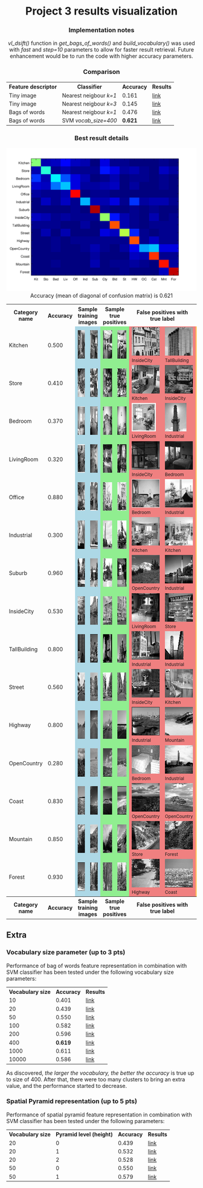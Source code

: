 <center>
<h1>Project 3 results visualization</h1>

<h3>Implementation notes</h3>
<i>vl_dsift()</i> function in <i>get_bags_of_words()</i> and <i>build_vocabulary()</i> was used with <i>fast</i> and <i>step=10</i> parameters to allow for faster result retrieval. Future enhancement would be to run the code with higher accuracy parameters.

<h3>Comparison</h3>

<table border=0 cellpadding=4 cellspacing=1>
<tr>
<th>Feature descriptor</th>
<th>Classifier</th>
<th>Accuracy</th>
<th>Results</th>
</tr>
<tr>
<td>Tiny image</td>
<td>Nearest neigbour <i>k=1</i></td>
<td>0.161</td>
<td><a href="../results_tiny_nn/index.md">link</a></td>
</tr>
<tr>
<td>Tiny image</td>
<td>Nearest neigbour <i>k=3</i></td>
<td>0.145</td>
<td><a href="../results_tiny_nn_k3/index.md">link</a></td>
</tr>
<tr>
<td>Bags of words</td>
<td>Nearest neigbour <i>k=1</i></td>
<td>0.476</td>
<td><a href="../results_bag_nn/index.md">link</a></td>
</tr>
<tr>
<td>Bags of words</td>
<td>SVM <i>vocab_size=400</i></td>
<td><b>0.621</b></td>
<td><a href="../results_bag_svm_vocab400/index.md">link</a></td>
</tr>
</table>

<h3>Best result details</h3>

<img src="confusion_matrix.png">

<br>
Accuracy (mean of diagonal of confusion matrix) is 0.621
<p>

<table border=0 cellpadding=4 cellspacing=1>
<tr>
<th>Category name</th>
<th>Accuracy</th>
<th colspan=2>Sample training images</th>
<th colspan=2>Sample true positives</th>
<th colspan=2>False positives with true label</th>
<th colspan=2>False negatives with wrong predicted label</th>
</tr>
<tr>
<td>Kitchen</td>
<td>0.500</td>
<td bgcolor=LightBlue><img src="thumbnails/Kitchen_image_0014.jpg" width=100 height=75></td>
<td bgcolor=LightBlue><img src="thumbnails/Kitchen_image_0139.jpg" width=100 height=75></td>
<td bgcolor=LightGreen><img src="thumbnails/Kitchen_image_0053.jpg" width=89 height=75></td>
<td bgcolor=LightGreen><img src="thumbnails/Kitchen_image_0091.jpg" width=94 height=75></td>
<td bgcolor=LightCoral><img src="thumbnails/InsideCity_image_0071.jpg" width=75 height=75><br><small>InsideCity</small></td>
<td bgcolor=LightCoral><img src="thumbnails/TallBuilding_image_0024.jpg" width=75 height=75><br><small>TallBuilding</small></td>
<td bgcolor=#FFBB55><img src="thumbnails/Kitchen_image_0012.jpg" width=100 height=75><br><small>Office</small></td>
<td bgcolor=#FFBB55><img src="thumbnails/Kitchen_image_0150.jpg" width=100 height=75><br><small>Bedroom</small></td>
</tr>
<tr>
<td>Store</td>
<td>0.410</td>
<td bgcolor=LightBlue><img src="thumbnails/Store_image_0232.jpg" width=113 height=75></td>
<td bgcolor=LightBlue><img src="thumbnails/Store_image_0172.jpg" width=100 height=75></td>
<td bgcolor=LightGreen><img src="thumbnails/Store_image_0046.jpg" width=57 height=75></td>
<td bgcolor=LightGreen><img src="thumbnails/Store_image_0122.jpg" width=74 height=75></td>
<td bgcolor=LightCoral><img src="thumbnails/Kitchen_image_0171.jpg" width=100 height=75><br><small>Kitchen</small></td>
<td bgcolor=LightCoral><img src="thumbnails/InsideCity_image_0063.jpg" width=75 height=75><br><small>InsideCity</small></td>
<td bgcolor=#FFBB55><img src="thumbnails/Store_image_0074.jpg" width=54 height=75><br><small>InsideCity</small></td>
<td bgcolor=#FFBB55><img src="thumbnails/Store_image_0026.jpg" width=103 height=75><br><small>Office</small></td>
</tr>
<tr>
<td>Bedroom</td>
<td>0.370</td>
<td bgcolor=LightBlue><img src="thumbnails/Bedroom_image_0194.jpg" width=114 height=75></td>
<td bgcolor=LightBlue><img src="thumbnails/Bedroom_image_0127.jpg" width=115 height=75></td>
<td bgcolor=LightGreen><img src="thumbnails/Bedroom_image_0090.jpg" width=108 height=75></td>
<td bgcolor=LightGreen><img src="thumbnails/Bedroom_image_0035.jpg" width=115 height=75></td>
<td bgcolor=LightCoral><img src="thumbnails/LivingRoom_image_0094.jpg" width=64 height=75><br><small>LivingRoom</small></td>
<td bgcolor=LightCoral><img src="thumbnails/Industrial_image_0046.jpg" width=57 height=75><br><small>Industrial</small></td>
<td bgcolor=#FFBB55><img src="thumbnails/Bedroom_image_0053.jpg" width=110 height=75><br><small>Kitchen</small></td>
<td bgcolor=#FFBB55><img src="thumbnails/Bedroom_image_0040.jpg" width=113 height=75><br><small>LivingRoom</small></td>
</tr>
<tr>
<td>LivingRoom</td>
<td>0.320</td>
<td bgcolor=LightBlue><img src="thumbnails/LivingRoom_image_0157.jpg" width=98 height=75></td>
<td bgcolor=LightBlue><img src="thumbnails/LivingRoom_image_0137.jpg" width=111 height=75></td>
<td bgcolor=LightGreen><img src="thumbnails/LivingRoom_image_0126.jpg" width=57 height=75></td>
<td bgcolor=LightGreen><img src="thumbnails/LivingRoom_image_0023.jpg" width=100 height=75></td>
<td bgcolor=LightCoral><img src="thumbnails/InsideCity_image_0110.jpg" width=75 height=75><br><small>InsideCity</small></td>
<td bgcolor=LightCoral><img src="thumbnails/Bedroom_image_0168.jpg" width=113 height=75><br><small>Bedroom</small></td>
<td bgcolor=#FFBB55><img src="thumbnails/LivingRoom_image_0074.jpg" width=100 height=75><br><small>Office</small></td>
<td bgcolor=#FFBB55><img src="thumbnails/LivingRoom_image_0046.jpg" width=100 height=75><br><small>TallBuilding</small></td>
</tr>
<tr>
<td>Office</td>
<td>0.880</td>
<td bgcolor=LightBlue><img src="thumbnails/Office_image_0104.jpg" width=102 height=75></td>
<td bgcolor=LightBlue><img src="thumbnails/Office_image_0031.jpg" width=96 height=75></td>
<td bgcolor=LightGreen><img src="thumbnails/Office_image_0048.jpg" width=118 height=75></td>
<td bgcolor=LightGreen><img src="thumbnails/Office_image_0055.jpg" width=108 height=75></td>
<td bgcolor=LightCoral><img src="thumbnails/Bedroom_image_0148.jpg" width=102 height=75><br><small>Bedroom</small></td>
<td bgcolor=LightCoral><img src="thumbnails/Industrial_image_0040.jpg" width=135 height=75><br><small>Industrial</small></td>
<td bgcolor=#FFBB55><img src="thumbnails/Office_image_0138.jpg" width=96 height=75><br><small>Bedroom</small></td>
<td bgcolor=#FFBB55><img src="thumbnails/Office_image_0120.jpg" width=116 height=75><br><small>Kitchen</small></td>
</tr>
<tr>
<td>Industrial</td>
<td>0.300</td>
<td bgcolor=LightBlue><img src="thumbnails/Industrial_image_0136.jpg" width=100 height=75></td>
<td bgcolor=LightBlue><img src="thumbnails/Industrial_image_0287.jpg" width=101 height=75></td>
<td bgcolor=LightGreen><img src="thumbnails/Industrial_image_0016.jpg" width=100 height=75></td>
<td bgcolor=LightGreen><img src="thumbnails/Industrial_image_0127.jpg" width=96 height=75></td>
<td bgcolor=LightCoral><img src="thumbnails/Kitchen_image_0180.jpg" width=100 height=75><br><small>Kitchen</small></td>
<td bgcolor=LightCoral><img src="thumbnails/Kitchen_image_0177.jpg" width=100 height=75><br><small>Kitchen</small></td>
<td bgcolor=#FFBB55><img src="thumbnails/Industrial_image_0046.jpg" width=57 height=75><br><small>Bedroom</small></td>
<td bgcolor=#FFBB55><img src="thumbnails/Industrial_image_0074.jpg" width=100 height=75><br><small>TallBuilding</small></td>
</tr>
<tr>
<td>Suburb</td>
<td>0.960</td>
<td bgcolor=LightBlue><img src="thumbnails/Suburb_image_0135.jpg" width=113 height=75></td>
<td bgcolor=LightBlue><img src="thumbnails/Suburb_image_0029.jpg" width=113 height=75></td>
<td bgcolor=LightGreen><img src="thumbnails/Suburb_image_0166.jpg" width=113 height=75></td>
<td bgcolor=LightGreen><img src="thumbnails/Suburb_image_0003.jpg" width=113 height=75></td>
<td bgcolor=LightCoral><img src="thumbnails/OpenCountry_image_0125.jpg" width=75 height=75><br><small>OpenCountry</small></td>
<td bgcolor=LightCoral><img src="thumbnails/Industrial_image_0115.jpg" width=94 height=75><br><small>Industrial</small></td>
<td bgcolor=#FFBB55><img src="thumbnails/Suburb_image_0013.jpg" width=113 height=75><br><small>InsideCity</small></td>
<td bgcolor=#FFBB55><img src="thumbnails/Suburb_image_0020.jpg" width=113 height=75><br><small>Office</small></td>
</tr>
<tr>
<td>InsideCity</td>
<td>0.530</td>
<td bgcolor=LightBlue><img src="thumbnails/InsideCity_image_0236.jpg" width=75 height=75></td>
<td bgcolor=LightBlue><img src="thumbnails/InsideCity_image_0180.jpg" width=75 height=75></td>
<td bgcolor=LightGreen><img src="thumbnails/InsideCity_image_0132.jpg" width=75 height=75></td>
<td bgcolor=LightGreen><img src="thumbnails/InsideCity_image_0053.jpg" width=75 height=75></td>
<td bgcolor=LightCoral><img src="thumbnails/LivingRoom_image_0032.jpg" width=100 height=75><br><small>LivingRoom</small></td>
<td bgcolor=LightCoral><img src="thumbnails/Store_image_0043.jpg" width=100 height=75><br><small>Store</small></td>
<td bgcolor=#FFBB55><img src="thumbnails/InsideCity_image_0128.jpg" width=75 height=75><br><small>Kitchen</small></td>
<td bgcolor=#FFBB55><img src="thumbnails/InsideCity_image_0013.jpg" width=75 height=75><br><small>TallBuilding</small></td>
</tr>
<tr>
<td>TallBuilding</td>
<td>0.800</td>
<td bgcolor=LightBlue><img src="thumbnails/TallBuilding_image_0014.jpg" width=75 height=75></td>
<td bgcolor=LightBlue><img src="thumbnails/TallBuilding_image_0074.jpg" width=75 height=75></td>
<td bgcolor=LightGreen><img src="thumbnails/TallBuilding_image_0025.jpg" width=75 height=75></td>
<td bgcolor=LightGreen><img src="thumbnails/TallBuilding_image_0032.jpg" width=75 height=75></td>
<td bgcolor=LightCoral><img src="thumbnails/Industrial_image_0140.jpg" width=100 height=75><br><small>Industrial</small></td>
<td bgcolor=LightCoral><img src="thumbnails/Industrial_image_0114.jpg" width=49 height=75><br><small>Industrial</small></td>
<td bgcolor=#FFBB55><img src="thumbnails/TallBuilding_image_0085.jpg" width=75 height=75><br><small>Coast</small></td>
<td bgcolor=#FFBB55><img src="thumbnails/TallBuilding_image_0024.jpg" width=75 height=75><br><small>Kitchen</small></td>
</tr>
<tr>
<td>Street</td>
<td>0.560</td>
<td bgcolor=LightBlue><img src="thumbnails/Street_image_0033.jpg" width=75 height=75></td>
<td bgcolor=LightBlue><img src="thumbnails/Street_image_0081.jpg" width=75 height=75></td>
<td bgcolor=LightGreen><img src="thumbnails/Street_image_0125.jpg" width=75 height=75></td>
<td bgcolor=LightGreen><img src="thumbnails/Street_image_0008.jpg" width=75 height=75></td>
<td bgcolor=LightCoral><img src="thumbnails/InsideCity_image_0137.jpg" width=75 height=75><br><small>InsideCity</small></td>
<td bgcolor=LightCoral><img src="thumbnails/Kitchen_image_0072.jpg" width=107 height=75><br><small>Kitchen</small></td>
<td bgcolor=#FFBB55><img src="thumbnails/Street_image_0062.jpg" width=75 height=75><br><small>TallBuilding</small></td>
<td bgcolor=#FFBB55><img src="thumbnails/Street_image_0049.jpg" width=75 height=75><br><small>Highway</small></td>
</tr>
<tr>
<td>Highway</td>
<td>0.800</td>
<td bgcolor=LightBlue><img src="thumbnails/Highway_image_0098.jpg" width=75 height=75></td>
<td bgcolor=LightBlue><img src="thumbnails/Highway_image_0019.jpg" width=75 height=75></td>
<td bgcolor=LightGreen><img src="thumbnails/Highway_image_0135.jpg" width=75 height=75></td>
<td bgcolor=LightGreen><img src="thumbnails/Highway_image_0144.jpg" width=75 height=75></td>
<td bgcolor=LightCoral><img src="thumbnails/Industrial_image_0148.jpg" width=100 height=75><br><small>Industrial</small></td>
<td bgcolor=LightCoral><img src="thumbnails/Mountain_image_0115.jpg" width=75 height=75><br><small>Mountain</small></td>
<td bgcolor=#FFBB55><img src="thumbnails/Highway_image_0006.jpg" width=75 height=75><br><small>Coast</small></td>
<td bgcolor=#FFBB55><img src="thumbnails/Highway_image_0035.jpg" width=75 height=75><br><small>Suburb</small></td>
</tr>
<tr>
<td>OpenCountry</td>
<td>0.280</td>
<td bgcolor=LightBlue><img src="thumbnails/OpenCountry_image_0207.jpg" width=75 height=75></td>
<td bgcolor=LightBlue><img src="thumbnails/OpenCountry_image_0070.jpg" width=75 height=75></td>
<td bgcolor=LightGreen><img src="thumbnails/OpenCountry_image_0108.jpg" width=75 height=75></td>
<td bgcolor=LightGreen><img src="thumbnails/OpenCountry_image_0077.jpg" width=75 height=75></td>
<td bgcolor=LightCoral><img src="thumbnails/Bedroom_image_0112.jpg" width=133 height=75><br><small>Bedroom</small></td>
<td bgcolor=LightCoral><img src="thumbnails/Industrial_image_0047.jpg" width=100 height=75><br><small>Industrial</small></td>
<td bgcolor=#FFBB55><img src="thumbnails/OpenCountry_image_0005.jpg" width=75 height=75><br><small>Forest</small></td>
<td bgcolor=#FFBB55><img src="thumbnails/OpenCountry_image_0079.jpg" width=75 height=75><br><small>Forest</small></td>
</tr>
<tr>
<td>Coast</td>
<td>0.830</td>
<td bgcolor=LightBlue><img src="thumbnails/Coast_image_0284.jpg" width=75 height=75></td>
<td bgcolor=LightBlue><img src="thumbnails/Coast_image_0032.jpg" width=75 height=75></td>
<td bgcolor=LightGreen><img src="thumbnails/Coast_image_0121.jpg" width=75 height=75></td>
<td bgcolor=LightGreen><img src="thumbnails/Coast_image_0040.jpg" width=75 height=75></td>
<td bgcolor=LightCoral><img src="thumbnails/OpenCountry_image_0006.jpg" width=75 height=75><br><small>OpenCountry</small></td>
<td bgcolor=LightCoral><img src="thumbnails/OpenCountry_image_0019.jpg" width=75 height=75><br><small>OpenCountry</small></td>
<td bgcolor=#FFBB55><img src="thumbnails/Coast_image_0070.jpg" width=75 height=75><br><small>Forest</small></td>
<td bgcolor=#FFBB55><img src="thumbnails/Coast_image_0036.jpg" width=75 height=75><br><small>Suburb</small></td>
</tr>
<tr>
<td>Mountain</td>
<td>0.850</td>
<td bgcolor=LightBlue><img src="thumbnails/Mountain_image_0232.jpg" width=75 height=75></td>
<td bgcolor=LightBlue><img src="thumbnails/Mountain_image_0057.jpg" width=75 height=75></td>
<td bgcolor=LightGreen><img src="thumbnails/Mountain_image_0006.jpg" width=75 height=75></td>
<td bgcolor=LightGreen><img src="thumbnails/Mountain_image_0034.jpg" width=75 height=75></td>
<td bgcolor=LightCoral><img src="thumbnails/Store_image_0030.jpg" width=100 height=75><br><small>Store</small></td>
<td bgcolor=LightCoral><img src="thumbnails/Forest_image_0124.jpg" width=75 height=75><br><small>Forest</small></td>
<td bgcolor=#FFBB55><img src="thumbnails/Mountain_image_0085.jpg" width=75 height=75><br><small>Highway</small></td>
<td bgcolor=#FFBB55><img src="thumbnails/Mountain_image_0009.jpg" width=75 height=75><br><small>Suburb</small></td>
</tr>
<tr>
<td>Forest</td>
<td>0.930</td>
<td bgcolor=LightBlue><img src="thumbnails/Forest_image_0172.jpg" width=75 height=75></td>
<td bgcolor=LightBlue><img src="thumbnails/Forest_image_0290.jpg" width=75 height=75></td>
<td bgcolor=LightGreen><img src="thumbnails/Forest_image_0053.jpg" width=75 height=75></td>
<td bgcolor=LightGreen><img src="thumbnails/Forest_image_0073.jpg" width=75 height=75></td>
<td bgcolor=LightCoral><img src="thumbnails/Highway_image_0032.jpg" width=75 height=75><br><small>Highway</small></td>
<td bgcolor=LightCoral><img src="thumbnails/Coast_image_0070.jpg" width=75 height=75><br><small>Coast</small></td>
<td bgcolor=#FFBB55><img src="thumbnails/Forest_image_0017.jpg" width=75 height=75><br><small>Mountain</small></td>
<td bgcolor=#FFBB55><img src="thumbnails/Forest_image_0036.jpg" width=75 height=75><br><small>Mountain</small></td>
</tr>
<tr>
<th>Category name</th>
<th>Accuracy</th>
<th colspan=2>Sample training images</th>
<th colspan=2>Sample true positives</th>
<th colspan=2>False positives with true label</th>
<th colspan=2>False negatives with wrong predicted label</th>
</tr>
</table>
</center>


<h2>Extra</h2>
<h3>Vocabulary size parameter (up to 3 pts)</h3>
Performance of bag of words feature representation in combination with SVM classifier has been tested under the following vocabulary size parameters:

<table border=0 cellpadding=4 cellspacing=1>
<tr>
<th>Vocabulary size</th>
<th>Accuracy</th>
<th>Results</th>
</tr>
<tr>
<td>10</td>
<td>0.401</td>
<td><a href="../results_vocab10/index.md">link</a></td>
</tr>
<tr>
<td>20</td>
<td>0.439</td>
<td><a href="../results_vocab20/index.md">link</a></td>
</tr>
<tr>
<td>50</td>
<td>0.550</td>
<td><a href="../results_vocab50/index.md">link</a></td>
</tr>
<tr>
<td>100</td>
<td>0.582</td>
<td><a href="../results_vocab100/index.md">link</a></td>
</tr>
<tr>
<td>200</td>
<td>0.596</td>
<td><a href="../results_vocab200/index.md">link</a></td>
</tr>
<tr>
<td>400</td>
<td><b>0.619</b></td>
<td><a href="../results_vocab400/index.md">link</a></td>
</tr>
<tr>
<td>1000</td>
<td>0.611</td>
<td><a href="../results_vocab1000/index.md">link</a></td>
</tr>
<tr>
<td>10000</td>
<td>0.586</td>
<td><a href="../results_vocab10000/index.md">link</a></td>
</tr>
</table>

As discovered, <i>the larger the vocabulary, the better the accuracy</i> is true up to size of 400. After that, there were too many clusters to bring an extra value, and the performance started to decrease.
<h3>Spatial Pyramid representation (up to 5 pts)</h3>
Performance of spatial pyramid feature representation in combination with SVM classifier has been tested under the following parameters:

<table border=0 cellpadding=4 cellspacing=1>
<tr>
<th>Vocabulary size</th>
<th>Pyramid level (height)</th>
<th>Accuracy</th>
<th>Results</th>
</tr>
<tr>
<td>20</td>
<td>0</td>
<td>0.439</td>
<td><a href="../results_vocab20/index.md">link</a></td>
</tr>
<tr>
<td>20</td>
<td>1</td>
<td>0.532</td>
<td><a href="../results_l1_vocab20/index.md">link</a></td>
</tr>
<tr>
<td>20</td>
<td>2</td>
<td>0.528</td>
<td><a href="../results_l2_vocab20/index.md">link</a></td>
</tr>
<tr>
<td>50</td>
<td>0</td>
<td>0.550</td>
<td><a href="../results_vocab50/index.md">link</a></td>
</tr>
<tr>
<td>50</td>
<td>1</td>
<td>0.579</td>
<td><a href="../results_l1_vocab50/index.md">link</a></td>
</tr>
</table>
